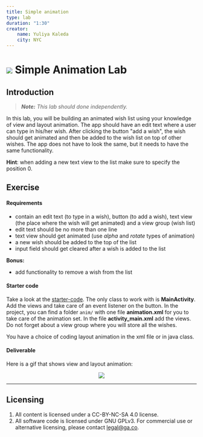 ```yaml
---
title: Simple animation
type: lab
duration: "1:30"
creator:
    name: Yuliya Kaleda
    city: NYC
---
```


# ![](https://ga-dash.s3.amazonaws.com/production/assets/logo-9f88ae6c9c3871690e33280fcf557f33.png) Simple Animation Lab

## Introduction

> ***Note:*** _This lab should done independently._

In this lab, you will be building an animated wish list using your knowledge of view and layout animation. The app should have an edit text where a user
can type in his/her wish. After clicking the button "add a wish", the wish should get animated and then be added to the wish list on top
of other wishes. The app does not have to look the same, but it needs to have the same functionality.  

**Hint**: when adding a new text view to the list make sure to specify the position 0.

## Exercise

#### Requirements

- contain an edit text (to type in a wish), button (to add a wish), text view (the place where the wish will get animated) and a
view group (wish list)
- edit text should be no more than one line
- text view should get animated (use *alpha* and *rotate* types of animation)
- a new wish should be added to the top of the list
- input field should get cleared after a wish is added to the list

**Bonus:**
- add functionality to remove a wish from the list

#### Starter code

Take a look at the [starter-code](starter-code). The only class to work with is **MainActivity**. Add the views and take care of an event listener on the button. In the project, you can find a folder `anim/` with one file **animation.xml** for you to take care of the animation set. In the file **activity_main.xml** add
the views. Do not forget about a view group where you will store all the wishes.

You have a choice of coding layout animation in the xml file or in java class.

#### Deliverable

Here is a gif that shows view and layout animation:

<p align="center">
  <img src="./screenshots/solution_code_lab.gif">
</p>

---

## Licensing
1. All content is licensed under a CC-BY-NC-SA 4.0 license. 
2. All software code is licensed under GNU GPLv3. For commercial use or alternative licensing, please contact legal@ga.co.
